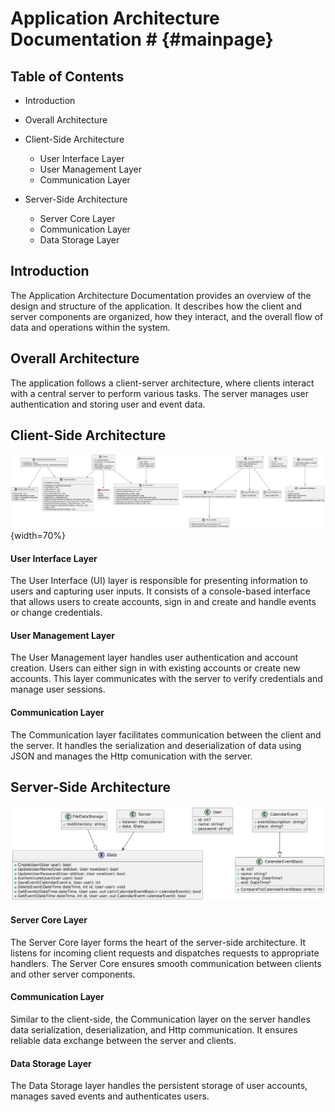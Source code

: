 # Application Architecture Documentation # {#mainpage}

## Table of Contents

- Introduction

- Overall Architecture

- Client-Side Architecture
  
  - User Interface Layer
  - User Management Layer
  - Communication Layer

- Server-Side Architecture
  
  - Server Core Layer
  - Communication Layer
  - Data Storage Layer

## Introduction

The Application Architecture Documentation provides an overview of the design and structure of the application. It describes how the client and server components are organized, how they interact, and the overall flow of data and operations within the system.

## Overall Architecture

The application follows a client-server architecture, where clients interact with a central server to perform various tasks. The server manages user authentication and storing user and event data.

## Client-Side Architecture

![Client structure](images/client_structure.png){width=70%}

#### User Interface Layer

The User Interface (UI) layer is responsible for presenting information to users and capturing user inputs. It consists of a console-based interface that allows users to create accounts, sign in and create and handle events or change credentials.

#### User Management Layer

The User Management layer handles user authentication and account creation. Users can either sign in with existing accounts or create new accounts. This layer communicates with the server to verify credentials and manage user sessions.

#### Communication Layer

The Communication layer facilitates communication between the client and the server. It handles the serialization and deserialization of data using JSON and manages the Http comunication with the server.

## Server-Side Architecture

![Server structure](images/server_structure.png)

#### Server Core Layer

The Server Core layer forms the heart of the server-side architecture. It listens for incoming client requests and dispatches requests to appropriate handlers. The Server Core ensures smooth communication between clients and other server components.

#### Communication Layer

Similar to the client-side, the Communication layer on the server handles data serialization, deserialization, and Http communication. It ensures reliable data exchange between the server and clients. 

#### Data Storage Layer

The Data Storage layer handles the persistent storage of user accounts, manages saved events and authenticates users.